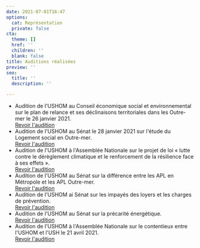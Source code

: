 ```yaml
---
date: 2021-07-01T16:47
options:
  cat: Représentation
  private: false
cta:
  theme: []
  href: ''
  children: ''
  blank: false
title: Auditions réalisées
preview: ''
seo:
  title: ''
  description: ''

---
```

* Audition de l'USHOM au Conseil économique social et environnemental sur le plan de relance et ses déclinaisons territoriales dans les Outre-mer le 26 janvier 2021.  
  [Revoir l'audition](# "Revoir l'audition")
* Audition de l'USHOM au Sénat le 28 janvier 2021 sur l'étude du Logement social en Outre-mer.  
  [Revoir l'audition](# "Revoir l'audition")
* Audition de l'USHOM à l'Assemblée Nationale sur le projet de loi « lutte contre le dérèglement climatique et le renforcement de la résilience face à ses effets ».  
  [Revoir l'audition](# "Revoir l'audition")
* Audition de l'USHOM au Sénat sur la différence entre les APL en Métropole et les APL Outre-mer.  
  [Revoir l'audition](# "Revoir l'audition")
* Audition de l'USHOM ai Sénat sur les impayés des loyers et les charges de prévention.  
  [Revoir l'audition](# "Revoir l'audition")
* Audition de l'USHOM au Sénat sur la précarité énergétique.  
  [Revoir l'audition](# "Revoir l'audition")
* Audition de l'USHOM à l'Assemblée Nationale sur le contentieux entre l'USHOM et l'USH le 21 avril 2021.  
  [Revoir l'audition](# "Revoir l'audition")